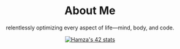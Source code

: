 <h1 align="center"> About Me </h1>
<p align="center">
relentlessly optimizing every aspect of life—mind, body, and code.
</p>
<p align="center">
  <a href="https://badge.mediaplus.ma/colorfulwaves/hbousset">
    <img src="https://badge.mediaplus.ma/colorfulwaves/hbousset" alt="Hamza's 42 stats" />
  </a>
</p>
